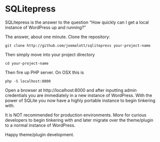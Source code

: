# SQLitepress


SQLitepress is the answer to the question “How quickly can I get a local instance of WordPress up and running?”

The answer, about one minute.
Clone the repository:

`git clone http://github.com/joemalott/sqlitepress your-project-name`

Then simply move into your project directory

`cd your-project-name`

Then fire up PHP server. On OSX this is

`php -S localhost:8000`

Open a browser at http://localhost:8000 and after inputting admin credentials you are immediately in a new instance of WordPress. With the power of SQLite you now have a highly portable instance to begin tinkering with.

It is NOT recommended for production environments. More for curious developers to begin tinkering with and later migrate over the theme/plugin to a normal instance of WordPress.

Happy theme/plugin development.